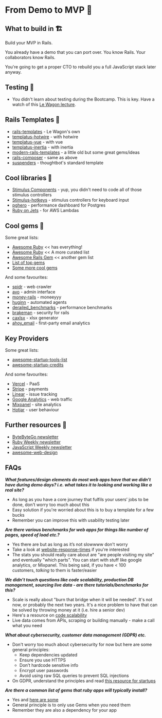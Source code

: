 # From Demo to MVP 🚀

## What to build in 🏗️

Build your MVP in Rails.

You already have a demo that you can port over. You know Rails. Your collaborators know Rails.

You're going to get a proper CTO to rebuild you a full JavaScript stack later anyway.

## Testing 🧪

* You didn't learn about testing during the Bootcamp. This is key. Have a watch of this [Le Wagon lecture](https://kitt.lewagon.com/knowledge/tutorials/rails_testing).

## Rails Templates 👷

* [rails-templates](https://github.com/lewagon/rails-templates) - Le Wagon's own
* [templatus-hotwire](https://github.com/templatus/templatus-hotwire) - with hotwire
* [templatus-vue](https://github.com/templatus/templatus-vue) - with vue
* [templatus-inertia](https://github.com/templatus/templatus-inertia) - with inertia
* [modern-rails-templates](https://github.com/damienlethiec/modern-rails-template) - a little old but some great gems/ideas
* [rails-composer](https://github.com/RailsApps/rails-composer) - same as above
* [suspenders](https://github.com/thoughtbot/suspenders) - thoughtbot's standard template

## Cool libraries 🤖

* [Stimulus Components](https://github.com/stimulus-components/stimulus-components) - yup, you didn't need to code all of those stimulus controllers
* [Stimulus-hotkeys](https://github.com/leastbad/stimulus-hotkeys) - stimulus controllers for keyboard input
* [pghero](https://github.com/ankane/pghero) - performance dashboard for Postgres
* [Ruby on Jets](https://github.com/rubyonjets/jets) - for AWS Lambdas

## Cool gems 💎

Some great lists:
* [Awesome Ruby](https://github.com/markets/awesome-ruby) << has everything!
* [Awesome Ruby](https://github.com/sdogruyol/awesome-ruby) << A more curated list
* [Awesome Rails Gem](https://github.com/hothero/awesome-rails-gem) << another gem list
* [List of top gems](https://taglineinfotech.com/ruby-on-rails-gems/#What_is_Ruby_Gem_Used_For)
* [Some more cool gems](https://github.com/damienlethiec/modern-rails-template?tab=readme-ov-file#what-is-included)

And some favourites:
* [spidr](https://github.com/postmodern/spidr) - web crawler
* [avo](https://github.com/avo-hq/avo) - admin interface
* [money-rails](https://github.com/RubyMoney/money-rails) - moneeyyy
* [huginn](https://github.com/huginn/huginn) - automated agents
* [derailed_benchmarks](https://github.com/zombocom/derailed_benchmarks) - performance benchmarks
* [brakeman](https://github.com/presidentbeef/brakeman) - security for rails
* [caxlsx](https://github.com/caxlsx/caxlsx) - xlsx generator
* [ahoy_email](https://github.com/ankane/ahoy_email) - first-party email analytics

## Key Providers

Some great lists:
* [awesome-startup-tools-list](https://github.com/Ibexoft/awesome-startup-tools-list)
* [awesome-startup-credits](https://github.com/dakshshah96/awesome-startup-credits)

And some favourites:
* [Vercel](https://vercel.com/) - PaaS
* [Stripe](https://stripe.com/gb) - payments
* [Linear](https://linear.app/) - issue tracking
* [Google Analytics](https://marketingplatform.google.com/intl/en_uk/about/analytics/) - web traffic
* [Mixpanel](https://mixpanel.com/) - site analytics
* [Hotjar](https://www.hotjar.com/) - user behaviour

## Further resources 📝

* [ByteByteGo newsletter](https://bytebytego.com/)
* [Ruby Weekly newsletter](https://rubyweekly.com/)
* [JavaScript Weekly newsletter](https://javascriptweekly.com/)
* [awesome-web-design](https://github.com/nicolesaidy/awesome-web-design)

## FAQs

_**What features/design elements do most web apps have that we didn’t have during demo days? i.e. what takes it to looking and working like a real site?**_
- As long as you have a core journey that fulfils your users’ jobs to be done, don't worry too much about this
- Easy solution if you're worried about this is to buy a template for a few bucks
- Remember you can improve this with usability testing later

_**Are there various benchmarks for web apps for things like number of pages, speed of load etc.?**_
- Yes there are but as long as it’s not slowwww don't worry
- Take a look at [website-response-times](https://www.nngroup.com/articles/website-response-times/) if you're interested
- The stats you should really care about are "are people visiting my site" and eventually "which parts". You can start with stuff like google analytics, or Mixpanel. This being said, if you have < 100 customers, _talking_ to them is faster/easier

_**We didn’t touch questions like code scalability, production DB management, sourcing live data - are there tutorials/benchmarks for this?**_
- Scale is really about "burn that bridge when it will be needed". It's not now, or probably the next two years. It's a nice problem to have that can be solved by throwing money at it (i.e. hire a senior dev)
- Here's a resource on [code scalability](https://www.devgraph.com/resource/developers-guide-scale-rails-apps/)
- Live data comes from APIs, scraping or building manually - make a call what you need

_**What about cybersecurity, customer data management (GDPR) etc.**_
- Don't worry too much about cybersecurity for now but here are some general principles:
	- Keep dependencies updated
	- Ensure you use HTTPS
	- Don’t hardcode sensitive info
	- Encrypt user passwords
	- Avoid using raw SQL queries to prevent SQL injections
- On GDPR, understand the principles and read [this resource for startups](https://www.cookieyes.com/blog/gdpr-compliance-for-startups/)

_**Are there a common list of gems that ruby apps will typically install?**_
- Yes and [here are some](https://taglineinfotech.com/ruby-on-rails-gems/#What_is_Ruby_Gem_Used_For)
- General principle is to only use Gems when you need them
- Remember they are also a dependency for your app
